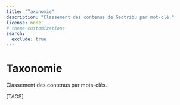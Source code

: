 ```yaml
---
title: "Taxonomie"
description: "Classement des contenus de Geotribu par mot-clé."
license: none
# theme customizations
search:
  exclude: true
---
```


# Taxonomie

Classement des contenus par mots-clés.

[TAGS]
